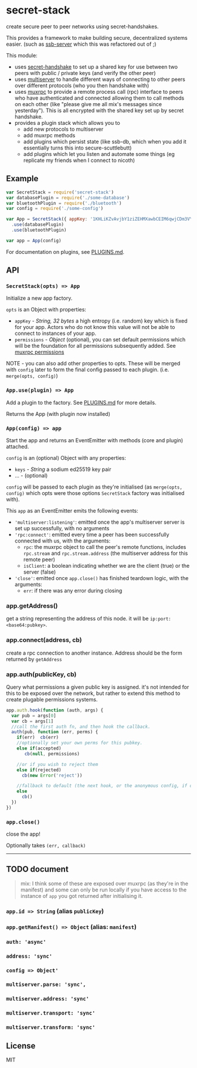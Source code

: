 # secret-stack

create secure peer to peer networks using secret-handshakes.

This provides a framework to make building secure, decentralized systems easier.
(such as [ssb-server](https://github.com/ssbc/ssb-server) which this was refactored out of ;)

This module:

* uses [secret-handshake](https://github.com/auditdrivencrypto/secret-handshake) to set up a shared key for use between two peers with public / private keys (and verify the other peer)
* uses [multiserver](https://github.com/ssb-js/multiserver) to handle different ways of connecting to other peers over different protocols (who you then handshake with)
* uses [muxrpc](https://github.com/ssb-js/muxrpc) to provide a remote process call (rpc) interface to peers who have authenticated and connected allowing them to call methods on each other (like "please give me all mix's messages since yesterday"). This is all encrypted with the shared key set up by secret handshake.
* provides a plugin stack which allows you to
    - add new protocols to multiserver
    - add muxrpc methods
    - add plugins which persist state (like ssb-db, which when you add it essentially turns this into secure-scuttlebutt)
    - add plugins which let you listen and automate some things (eg replicate my friends when I connect to nicoth)

## Example

``` js
var SecretStack = require('secret-stack')
var databasePlugin = require('./some-database')
var bluetoothPlugin = require('./bluetooth')
var config = require('./some-config')

var App = SecretStack({ appKey: '1KHLiKZvAvjbY1ziZEHMXawbCEIM6qwjCDm3VYRan/s=' })
  .use(databasePlugin)
  .use(bluetoothPlugin)

var app = App(config)
```

For documentation on plugins, see [PLUGINS.md](./PLUGINS.md).


## API

### `SecretStack(opts) => App`

Initialize a new app factory.

`opts` is an Object with properties:
- `appKey` - _String, 32 bytes_ a high entropy (i.e. random) key which is fixed for your app. Actors who do not know this value will not be able to connect to instances of your app.
- `permissions` - _Object_ (optional), you can set default permissions which will be the foundation for all permissions subsequently added. See [muxrpc permissions](https://github.com/ssb-js/muxrpc#permissions)

NOTE - you can also add other properties to opts. These will be merged with `config` later to form the final config passed to each plugin. (i.e. `merge(opts, config)`)


### `App.use(plugin) => App`

Add a plugin to the factory. See [PLUGINS.md](PLUGINS.md) for more details.

Returns the App (with plugin now installed)

### `App(config) => app`

Start the app and returns an EventEmitter with methods (core and plugin) attached.

`config` is an (optional) Object with any properties:
- `keys` - _String_ a sodium ed25519 key pair
- ... - (optional)

`config` will be passed to each plugin as they're initialised (as `merge(opts, config)` which opts were those options `SecretStack` factory was initialised with).

This `app` as an EventEmitter emits the following events:

- `'multiserver:listening'`: emitted once the app's multiserver server is set up successfully, with no arguments
- `'rpc:connect'`: emitted every time a peer has been successfully connected with us, with the arguments:
  - `rpc`: the muxrpc object to call the peer's remote functions, includes `rpc.stream` and `rpc.stream.address` (the multiserver address for this remote peer)
  - `isClient`: a boolean indicating whether we are the client (true) or the server (false)
- `'close'`: emitted once `app.close()` has finished teardown logic, with the arguments:
  - `err`: if there was any error during closing

### app.getAddress()

get a string representing the address of this node.
it will be `ip:port:<base64:pubkey>`.

### app.connect(address, cb)

create a rpc connection to another instance.
Address should be the form returned by `getAddress`

### app.auth(publicKey, cb)

Query what permissions a given public key is assigned.
it's not intended for this to be exposed over the network,
but rather to extend this method to create plugable permissions systems.

``` js
app.auth.hook(function (auth, args) {
  var pub = args[0]
  var cb = args[1]
  //call the first auth fn, and then hook the callback.
  auth(pub, function (err, perms) {
    if(err)  cb(err)
    //optionally set your own perms for this pubkey.
    else if(accepted)
       cb(null, permissions)

    //or if you wish to reject them
    else if(rejected)
      cb(new Error('reject'))

    //fallback to default (the next hook, or the anonymous config, if defined)
    else
      cb()
  })
})
```

### `app.close()`

close the app!

Optionally takes `(err, callback)`

----

## TODO document

> mix: I think some of these are exposed over muxrpc (as they're in the manifest)
and some can only be run locally if you have access to the instance of `app` you
got returned after initialising it.

### `app.id => String`  (alias `publicKey`)

### `app.getManifest() => Object` (alias: `manifest`)


### `auth: 'async'`
### `address: 'sync'`
### `config => Object'`
### `multiserver.parse: 'sync',`
### `multiserver.address: 'sync'`
### `multiserver.transport: 'sync'`
### `multiserver.transform: 'sync'`


## License

MIT
